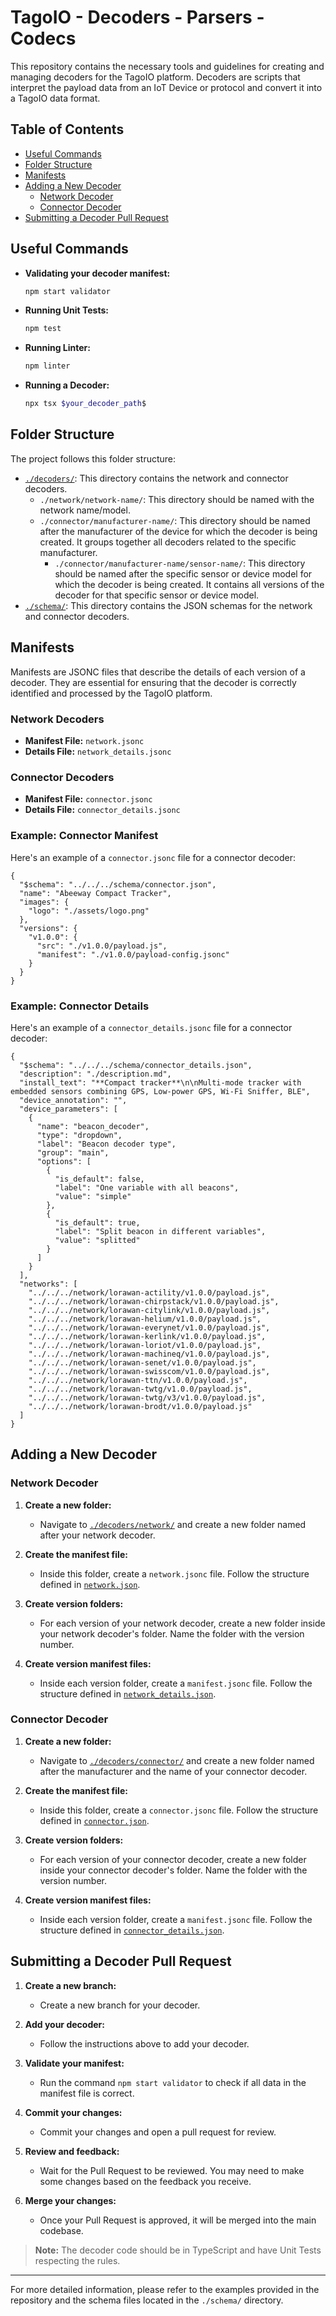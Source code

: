 # TagoIO - Decoders - Parsers - Codecs

This repository contains the necessary tools and guidelines for creating and managing decoders for the TagoIO platform. Decoders are scripts that interpret the payload data from an IoT Device or protocol and convert it into a TagoIO data format.

## Table of Contents

- [Useful Commands](#useful-commands)
- [Folder Structure](#folder-structure)
- [Manifests](#manifests)
- [Adding a New Decoder](#adding-a-new-decoder)
  - [Network Decoder](#network-decoder)
  - [Connector Decoder](#connector-decoder)
- [Submitting a Decoder Pull Request](#submitting-a-decoder-pull-request)

## Useful Commands

- **Validating your decoder manifest:**
  ```bash
  npm start validator
  ```

- **Running Unit Tests:**
  ```bash
  npm test
  ```

- **Running Linter:**
  ```bash
  npm linter
  ```

- **Running a Decoder:**
  ```bash
  npx tsx $your_decoder_path$
  ```

## Folder Structure

The project follows this folder structure:

- [`./decoders/`](./decoders/): This directory contains the network and connector decoders.
  - `./network/network-name/`: This directory should be named with the network name/model.
  - `./connector/manufacturer-name/`: This directory should be named after the manufacturer of the device for which the decoder is being created. It groups together all decoders related to the specific manufacturer.
    - `./connector/manufacturer-name/sensor-name/`: This directory should be named after the specific sensor or device model for which the decoder is being created. It contains all versions of the decoder for that specific sensor or device model.
- [`./schema/`](./schema/): This directory contains the JSON schemas for the network and connector decoders.

## Manifests

Manifests are JSONC files that describe the details of each version of a decoder. They are essential for ensuring that the decoder is correctly identified and processed by the TagoIO platform.

### Network Decoders

- **Manifest File:** `network.jsonc`
- **Details File:** `network_details.jsonc`

### Connector Decoders

- **Manifest File:** `connector.jsonc`
- **Details File:** `connector_details.jsonc`

### Example: Connector Manifest

Here's an example of a `connector.jsonc` file for a connector decoder:

```jsonc
{
  "$schema": "../../../schema/connector.json",
  "name": "Abeeway Compact Tracker",
  "images": {
    "logo": "./assets/logo.png"
  },
  "versions": {
    "v1.0.0": {
      "src": "./v1.0.0/payload.js",
      "manifest": "./v1.0.0/payload-config.jsonc"
    }
  }
}
```

### Example: Connector Details

Here's an example of a `connector_details.jsonc` file for a connector decoder:

```jsonc
{
  "$schema": "../../../schema/connector_details.json",
  "description": "./description.md",
  "install_text": "**Compact tracker**\n\nMulti-mode tracker with embedded sensors combining GPS, Low-power GPS, Wi-Fi Sniffer, BLE",
  "device_annotation": "",
  "device_parameters": [
    {
      "name": "beacon_decoder",
      "type": "dropdown",
      "label": "Beacon decoder type",
      "group": "main",
      "options": [
        {
          "is_default": false,
          "label": "One variable with all beacons",
          "value": "simple"
        },
        {
          "is_default": true,
          "label": "Split beacon in different variables",
          "value": "splitted"
        }
      ]
    }
  ],
  "networks": [
    "../../../network/lorawan-actility/v1.0.0/payload.js",
    "../../../network/lorawan-chirpstack/v1.0.0/payload.js",
    "../../../network/lorawan-citylink/v1.0.0/payload.js",
    "../../../network/lorawan-helium/v1.0.0/payload.js",
    "../../../network/lorawan-everynet/v1.0.0/payload.js",
    "../../../network/lorawan-kerlink/v1.0.0/payload.js",
    "../../../network/lorawan-loriot/v1.0.0/payload.js",
    "../../../network/lorawan-machineq/v1.0.0/payload.js",
    "../../../network/lorawan-senet/v1.0.0/payload.js",
    "../../../network/lorawan-swisscom/v1.0.0/payload.js",
    "../../../network/lorawan-ttn/v1.0.0/payload.js",
    "../../../network/lorawan-twtg/v1.0.0/payload.js",
    "../../../network/lorawan-twtg/v3/v1.0.0/payload.js",
    "../../../network/lorawan-brodt/v1.0.0/payload.js"
  ]
}
```

## Adding a New Decoder

### Network Decoder

1. **Create a new folder:**
   - Navigate to [`./decoders/network/`](./decoders/network/) and create a new folder named after your network decoder.
   
2. **Create the manifest file:**
   - Inside this folder, create a `network.jsonc` file. Follow the structure defined in [`network.json`](./schema/network.json).

3. **Create version folders:**
   - For each version of your network decoder, create a new folder inside your network decoder's folder. Name the folder with the version number.

4. **Create version manifest files:**
   - Inside each version folder, create a `manifest.jsonc` file. Follow the structure defined in [`network_details.json`](./schema/network_details.json).

### Connector Decoder

1. **Create a new folder:**
   - Navigate to [`./decoders/connector/`](./decoders/connector/) and create a new folder named after the manufacturer and the name of your connector decoder.

2. **Create the manifest file:**
   - Inside this folder, create a `connector.jsonc` file. Follow the structure defined in [`connector.json`](./schema/connector.json).

3. **Create version folders:**
   - For each version of your connector decoder, create a new folder inside your connector decoder's folder. Name the folder with the version number.

4. **Create version manifest files:**
   - Inside each version folder, create a `manifest.jsonc` file. Follow the structure defined in [`connector_details.json`](./schema/connector_details.json).

## Submitting a Decoder Pull Request

1. **Create a new branch:**
   - Create a new branch for your decoder.

2. **Add your decoder:**
   - Follow the instructions above to add your decoder.

3. **Validate your manifest:**
   - Run the command `npm start validator` to check if all data in the manifest file is correct.

4. **Commit your changes:**
   - Commit your changes and open a pull request for review.

5. **Review and feedback:**
   - Wait for the Pull Request to be reviewed. You may need to make some changes based on the feedback you receive.

6. **Merge your changes:**
   - Once your Pull Request is approved, it will be merged into the main codebase.

> **Note:** The decoder code should be in TypeScript and have Unit Tests respecting the rules.

---

For more detailed information, please refer to the examples provided in the repository and the schema files located in the `./schema/` directory.
